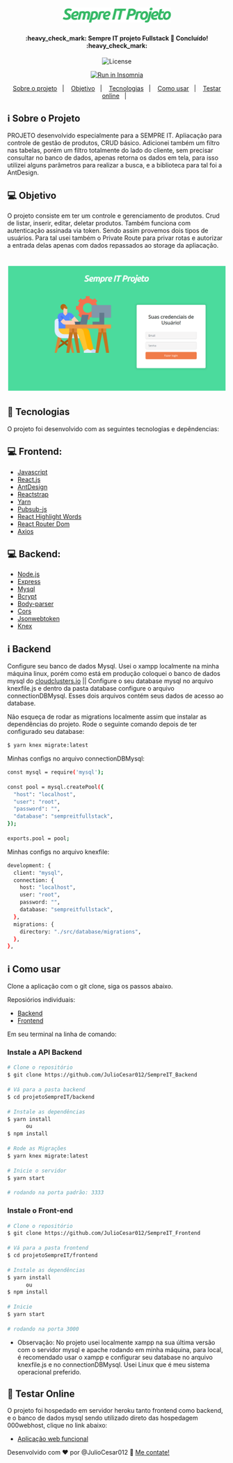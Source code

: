 <h1 align="center">
    <img alt="SempreIT" title="#SempreIT" src="./screenshots/logo.png" width="250px" />
</h1>

<h4 align="center">
	:heavy_check_mark:  Sempre IT projeto Fullstack 🚀 Concluído! :heavy_check_mark:
</h4>
<p align="center">
  <img alt="License" src="https://img.shields.io/badge/license-MIT-brightgreen">
</p>

<p align="center">
<a href="https://insomnia.rest/run/?label=Sempre%20IT%20Projeto%20Fullstack&uri=https%3A%2F%2Fraw.githubusercontent.com%2FJulioCesar012%2FprojetoSempreIT%2Fmaster%2Fbackend%2FSempreITRotas.json" target="_blank"><img src="https://insomnia.rest/images/run.svg" alt="Run in Insomnia"></a>
</p>
<p align="center">
  <a href="#information_source-sobre-o-projeto">Sobre o projeto</a>&nbsp;&nbsp;&nbsp;|&nbsp;&nbsp;&nbsp;
  <a href="#computer-objetivo">Objetivo</a>&nbsp;&nbsp;&nbsp;|&nbsp;&nbsp;&nbsp;
  <a href="#rocket-tecnologias">Tecnologias</a>&nbsp;&nbsp;&nbsp;|&nbsp;&nbsp;&nbsp;
  <a href="#information_source-como-usar">Como usar</a>&nbsp;&nbsp;&nbsp;|&nbsp;&nbsp;&nbsp;
  <a href="#rocket-testar-online">Testar online</a>&nbsp;&nbsp;&nbsp;|&nbsp;&nbsp;&nbsp;
</p>

## :information_source: Sobre o Projeto

PROJETO desenvolvido especialmente para a SEMPRE IT. Apliacação para controle de gestão de produtos, CRUD básico. Adicionei também um filtro nas tabelas, porém um filtro totalmente do lado do cliente, sem precisar consultar no banco de dados, apenas retorna os dados em tela, para isso utilizei alguns parâmetros para realizar a busca, e a biblioteca para tal foi a AntDesign.

## :computer: Objetivo

O projeto consiste em ter um controle e gerenciamento de produtos. Crud de listar, inserir, editar, deletar produtos. Também funciona com autenticação assinada via token. Sendo assim provemos dois tipos de usuários. Para tal usei também o Private Route para privar rotas e autorizar a entrada delas apenas com dados repassados ao storage da apliacação.

<h1 align="center">
    <img alt="Example" title="Example" src="./screenshots/telaInicial.png" width="500px" />
</h1>

## :rocket: Tecnologias

O projeto foi desenvolvido com as seguintes tecnologias e depêndencias:

## :computer: Frontend:

- [Javascript][javascript]
- [React.js][reactjs]
- [AntDesign][antdesign]
- [Reactstrap][reactstrap]
- [Yarn][yarn]
- [Pubsub-js][pubsub-js]
- [React Highlight Words][react-highlight-words]
- [React Router Dom][react-router-dom]
- [Axios][axios]

## :computer: Backend:

- [Node.js][nodejs]
- [Express][nodejs]
- [Mysql][nodejs]
- [Bcrypt][nodejs]
- [Body-parser][nodejs]
- [Cors][nodejs]
- [Jsonwebtoken][nodejs]
- [Knex][nodejs]

## :information_source: Backend

Configure seu banco de dados Mysql. Usei o xampp localmente na minha máquina linux, porém como está em produção coloquei o banco de dados mysql do [cloudclusters.io][cloudclusters] || Configure o seu database mysql no arquivo knexfile.js e dentro da pasta database configure o arquivo connectionDBMysql. Esses dois arquivos contém seus dados de acesso ao database.

Não esqueça de rodar as migrations localmente assim que instalar as dependências do projeto. Rode o seguinte comando depois de ter configurado seu database:

```bash
$ yarn knex migrate:latest
```

Minhas configs no arquivo connectionDBMysql:

```bash
const mysql = require('mysql');

const pool = mysql.createPool({
  "host": "localhost",
  "user": "root",
  "password": "",
  "database": "sempreitfullstack",
});

exports.pool = pool;
```

Minhas configs no arquivo knexfile:

```bash
development: {
  client: "mysql",
  connection: {
    host: "localhost",
    user: "root",
    password: "",
    database: "sempreitfullstack",
  },
  migrations: {
    directory: "./src/database/migrations",
  },
},
```

## :information_source: Como usar

Clone a aplicação com o git clone, siga os passos abaixo.

Reposiórios individuais:

- [Backend][backend_github]
- [Frontend][frontend_github]

Em seu terminal na linha de comando:

### Instale a API Backend

```bash
# Clone o repositório
$ git clone https://github.com/JulioCesar012/SempreIT_Backend

# Vá para a pasta backend
$ cd projetoSempreIT/backend

# Instale as dependências
$ yarn install
      ou
$ npm install

# Rode as Migrações
$ yarn knex migrate:latest

# Inicie o servidor
$ yarn start

# rodando na porta padrão: 3333
```

### Instale o Front-end

```bash
# Clone o repositório
$ git clone https://github.com/JulioCesar012/SempreIT_Frontend

# Vá para a pasta frontend
$ cd projetoSempreIT/frontend

# Instale as dependências
$ yarn install
      ou
$ npm install

# Inicie
$ yarn start

# rodando na porta 3000
```

- Observação: No projeto usei localmente xampp na sua última versão com o servidor mysql e apache rodando em minha máquina, para local, é recomendado usar o xampp e configurar seu database no arquivo knexfile.js e no connectionDBMysql. Usei Linux que é meu sistema operacional preferido.

## :rocket: Testar Online

O projeto foi hospedado em servidor heroku tanto frontend como backend, e o banco de dados mysql sendo utilizado direto das hospedagem 000webhost, clique no link abaixo:

- [Aplicação web funcional][frontend]

Desenvolvido com ♥ por @JulioCesar012 :wave: [Me contate!](https://www.linkedin.com/in/julio-cesar-filho-759653171/)

[nodejs]: https://nodejs.org/
[javascript]: https://developer.mozilla.org/pt-BR/docs/Web/JavaScript
[reactjs]: https://reactjs.org
[antdesign]: https://ant.design/
[reactstrap]: https://reactstrap.github.io/
[yarn]: https://yarnpkg.com/
[pubsub-js]: https://www.npmjs.com/package/pubsub-js
[react-highlight-words]: https://www.npmjs.com/package/react-highlight-words
[react-router-dom]: https://reactrouter.com/web/guides/quick-start
[axios]: https://github.com/axios/axios
[express]: https://expressjs.com/pt-br/
[mysql]: https://www.mysql.com/
[bcrypt]: https://www.npmjs.com/package/bcryptjs
[body-parser]: https://www.npmjs.com/package/body-parser
[cors]: https://developer.mozilla.org/pt-BR/docs/Web/HTTP/Controle_Acesso_CORS
[jsonwebtoken]: https://jwt.io/
[knex]: http://knexjs.org/
[cloudclusters]: https://www.cloudclusters.io/

[backend_github]: https://github.com/JulioCesar012/SempreIT_Backend
[frontend_github]: https://github.com/JulioCesar012/SempreIT_Frontend

[frontend]: https://frontendsempreit.herokuapp.com/
